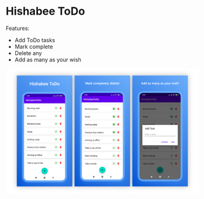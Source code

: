 # Hishabee ToDo

Features:
* Add ToDo tasks
* Mark complete
* Delete any
* Add as many as your wish

![Hishabee_ToDo](./screenshots/Google%20Pixel%204%20XL%20Presentation.png)